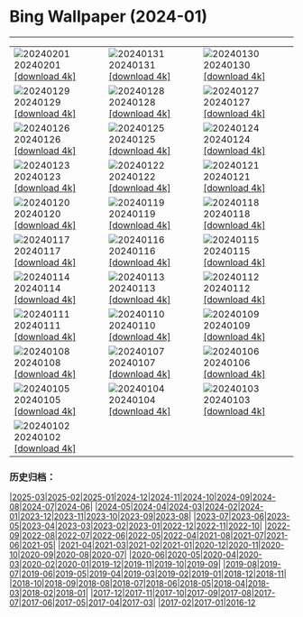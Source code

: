 # Bing Wallpaper (2024-01)
**************

<table><tr><td><img class="wallpaper" src="https://www.bing.com/th?id=OHR.ZebraMother_EN-CA5020659638_1920x1080.jpg" alt="20240201"> 20240201 <a class="wallpaper_link" href="https://www.bing.com/th?id=OHR.ZebraMother_EN-CA5020659638_UHD.jpg">[download 4k]</a></td><td><img class="wallpaper" src="https://www.bing.com/th?id=OHR.AlbaceteSpain_EN-CA6620755478_1920x1080.jpg" alt="20240131"> 20240131 <a class="wallpaper_link" href="https://www.bing.com/th?id=OHR.AlbaceteSpain_EN-CA6620755478_UHD.jpg">[download 4k]</a></td><td><img class="wallpaper" src="https://www.bing.com/th?id=OHR.GollingerFalls_EN-CA5492770721_1920x1080.jpg" alt="20240130"> 20240130 <a class="wallpaper_link" href="https://www.bing.com/th?id=OHR.GollingerFalls_EN-CA5492770721_UHD.jpg">[download 4k]</a></td></tr><tr><td><img class="wallpaper" src="https://www.bing.com/th?id=OHR.ChannelOutback_EN-CA2352335616_1920x1080.jpg" alt="20240129"> 20240129 <a class="wallpaper_link" href="https://www.bing.com/th?id=OHR.ChannelOutback_EN-CA2352335616_UHD.jpg">[download 4k]</a></td><td><img class="wallpaper" src="https://www.bing.com/th?id=OHR.WinterCarnival_EN-CA1750388118_1920x1080.jpg" alt="20240128"> 20240128 <a class="wallpaper_link" href="https://www.bing.com/th?id=OHR.WinterCarnival_EN-CA1750388118_UHD.jpg">[download 4k]</a></td><td><img class="wallpaper" src="https://www.bing.com/th?id=OHR.HawkOwl_EN-CA9957367188_1920x1080.jpg" alt="20240127"> 20240127 <a class="wallpaper_link" href="https://www.bing.com/th?id=OHR.HawkOwl_EN-CA9957367188_UHD.jpg">[download 4k]</a></td></tr><tr><td><img class="wallpaper" src="https://www.bing.com/th?id=OHR.SnowyOwlQuebec_EN-CA1326772856_1920x1080.jpg" alt="20240126"> 20240126 <a class="wallpaper_link" href="https://www.bing.com/th?id=OHR.SnowyOwlQuebec_EN-CA1326772856_UHD.jpg">[download 4k]</a></td><td><img class="wallpaper" src="https://www.bing.com/th?id=OHR.IcelandBeach_EN-CA0939804104_1920x1080.jpg" alt="20240125"> 20240125 <a class="wallpaper_link" href="https://www.bing.com/th?id=OHR.IcelandBeach_EN-CA0939804104_UHD.jpg">[download 4k]</a></td><td><img class="wallpaper" src="https://www.bing.com/th?id=OHR.MaldivesAtolls_EN-CA0649098426_1920x1080.jpg" alt="20240124"> 20240124 <a class="wallpaper_link" href="https://www.bing.com/th?id=OHR.MaldivesAtolls_EN-CA0649098426_UHD.jpg">[download 4k]</a></td></tr><tr><td><img class="wallpaper" src="https://www.bing.com/th?id=OHR.SantaCruzSunrise_EN-CA9651520074_1920x1080.jpg" alt="20240123"> 20240123 <a class="wallpaper_link" href="https://www.bing.com/th?id=OHR.SantaCruzSunrise_EN-CA9651520074_UHD.jpg">[download 4k]</a></td><td><img class="wallpaper" src="https://www.bing.com/th?id=OHR.SquirrelNetherlands_EN-CA8803161648_1920x1080.jpg" alt="20240122"> 20240122 <a class="wallpaper_link" href="https://www.bing.com/th?id=OHR.SquirrelNetherlands_EN-CA8803161648_UHD.jpg">[download 4k]</a></td><td><img class="wallpaper" src="https://www.bing.com/th?id=OHR.MacaroniPenguins_EN-CA8464340368_1920x1080.jpg" alt="20240121"> 20240121 <a class="wallpaper_link" href="https://www.bing.com/th?id=OHR.MacaroniPenguins_EN-CA8464340368_UHD.jpg">[download 4k]</a></td></tr><tr><td><img class="wallpaper" src="https://www.bing.com/th?id=OHR.PlitviceWinter_EN-CA8126471989_1920x1080.jpg" alt="20240120"> 20240120 <a class="wallpaper_link" href="https://www.bing.com/th?id=OHR.PlitviceWinter_EN-CA8126471989_UHD.jpg">[download 4k]</a></td><td><img class="wallpaper" src="https://www.bing.com/th?id=OHR.ParisBridge_EN-CA5986391133_1920x1080.jpg" alt="20240119"> 20240119 <a class="wallpaper_link" href="https://www.bing.com/th?id=OHR.ParisBridge_EN-CA5986391133_UHD.jpg">[download 4k]</a></td><td><img class="wallpaper" src="https://www.bing.com/th?id=OHR.SleepyWolf_EN-CA6144184677_1920x1080.jpg" alt="20240118"> 20240118 <a class="wallpaper_link" href="https://www.bing.com/th?id=OHR.SleepyWolf_EN-CA6144184677_UHD.jpg">[download 4k]</a></td></tr><tr><td><img class="wallpaper" src="https://www.bing.com/th?id=OHR.LakeLouise_EN-CA6262650023_1920x1080.jpg" alt="20240117"> 20240117 <a class="wallpaper_link" href="https://www.bing.com/th?id=OHR.LakeLouise_EN-CA6262650023_UHD.jpg">[download 4k]</a></td><td><img class="wallpaper" src="https://www.bing.com/th?id=OHR.AuroraBritishColumbia_EN-CA6392674959_1920x1080.jpg" alt="20240116"> 20240116 <a class="wallpaper_link" href="https://www.bing.com/th?id=OHR.AuroraBritishColumbia_EN-CA6392674959_UHD.jpg">[download 4k]</a></td><td><img class="wallpaper" src="https://www.bing.com/th?id=OHR.HokkaidoSwans_EN-CA6678796195_1920x1080.jpg" alt="20240115"> 20240115 <a class="wallpaper_link" href="https://www.bing.com/th?id=OHR.HokkaidoSwans_EN-CA6678796195_UHD.jpg">[download 4k]</a></td></tr><tr><td><img class="wallpaper" src="https://www.bing.com/th?id=OHR.HanaHighway_EN-CA7042798392_1920x1080.jpg" alt="20240114"> 20240114 <a class="wallpaper_link" href="https://www.bing.com/th?id=OHR.HanaHighway_EN-CA7042798392_UHD.jpg">[download 4k]</a></td><td><img class="wallpaper" src="https://www.bing.com/th?id=OHR.BukhansanSeoul_EN-CA7594639923_1920x1080.jpg" alt="20240113"> 20240113 <a class="wallpaper_link" href="https://www.bing.com/th?id=OHR.BukhansanSeoul_EN-CA7594639923_UHD.jpg">[download 4k]</a></td><td><img class="wallpaper" src="https://www.bing.com/th?id=OHR.LynxSnow_EN-CA9725800228_1920x1080.jpg" alt="20240112"> 20240112 <a class="wallpaper_link" href="https://www.bing.com/th?id=OHR.LynxSnow_EN-CA9725800228_UHD.jpg">[download 4k]</a></td></tr><tr><td><img class="wallpaper" src="https://www.bing.com/th?id=OHR.MilopotamosStairs_EN-CA9415025805_1920x1080.jpg" alt="20240111"> 20240111 <a class="wallpaper_link" href="https://www.bing.com/th?id=OHR.MilopotamosStairs_EN-CA9415025805_UHD.jpg">[download 4k]</a></td><td><img class="wallpaper" src="https://www.bing.com/th?id=OHR.BalloonDay_EN-CA0285762156_1920x1080.jpg" alt="20240110"> 20240110 <a class="wallpaper_link" href="https://www.bing.com/th?id=OHR.BalloonDay_EN-CA0285762156_UHD.jpg">[download 4k]</a></td><td><img class="wallpaper" src="https://www.bing.com/th?id=OHR.BerninaPass_EN-CA0858357158_1920x1080.jpg" alt="20240109"> 20240109 <a class="wallpaper_link" href="https://www.bing.com/th?id=OHR.BerninaPass_EN-CA0858357158_UHD.jpg">[download 4k]</a></td></tr><tr><td><img class="wallpaper" src="https://www.bing.com/th?id=OHR.DevilsMarbles_EN-CA8561451534_1920x1080.jpg" alt="20240108"> 20240108 <a class="wallpaper_link" href="https://www.bing.com/th?id=OHR.DevilsMarbles_EN-CA8561451534_UHD.jpg">[download 4k]</a></td><td><img class="wallpaper" src="https://www.bing.com/th?id=OHR.VermilionLakesCA_EN-CA5785272161_1920x1080.jpg" alt="20240107"> 20240107 <a class="wallpaper_link" href="https://www.bing.com/th?id=OHR.VermilionLakesCA_EN-CA5785272161_UHD.jpg">[download 4k]</a></td><td><img class="wallpaper" src="https://www.bing.com/th?id=OHR.HarbinFestival_EN-CA4930649632_1920x1080.jpg" alt="20240106"> 20240106 <a class="wallpaper_link" href="https://www.bing.com/th?id=OHR.HarbinFestival_EN-CA4930649632_UHD.jpg">[download 4k]</a></td></tr><tr><td><img class="wallpaper" src="https://www.bing.com/th?id=OHR.GoldenGateLight_EN-CA5633568958_1920x1080.jpg" alt="20240105"> 20240105 <a class="wallpaper_link" href="https://www.bing.com/th?id=OHR.GoldenGateLight_EN-CA5633568958_UHD.jpg">[download 4k]</a></td><td><img class="wallpaper" src="https://www.bing.com/th?id=OHR.BodleianCeiling_EN-CA4231401380_1920x1080.jpg" alt="20240104"> 20240104 <a class="wallpaper_link" href="https://www.bing.com/th?id=OHR.BodleianCeiling_EN-CA4231401380_UHD.jpg">[download 4k]</a></td><td><img class="wallpaper" src="https://www.bing.com/th?id=OHR.BhutanSolstice_EN-CA3332703739_1920x1080.jpg" alt="20240103"> 20240103 <a class="wallpaper_link" href="https://www.bing.com/th?id=OHR.BhutanSolstice_EN-CA3332703739_UHD.jpg">[download 4k]</a></td></tr><tr><td><img class="wallpaper" src="https://www.bing.com/th?id=OHR.SleepingFox_EN-CA4697579541_1920x1080.jpg" alt="20240102"> 20240102 <a class="wallpaper_link" href="https://www.bing.com/th?id=OHR.SleepingFox_EN-CA4697579541_UHD.jpg">[download 4k]</a></td><td></td><td></td></tr></table>

### 历史归档：

|[2025-03](/../2025-03/2025-03.md)|[2025-02](/../2025-02/2025-02.md)|[2025-01](/../2025-01/2025-01.md)|[2024-12](/../2024-12/2024-12.md)|[2024-11](/../2024-11/2024-11.md)|[2024-10](/../2024-10/2024-10.md)|[2024-09](/../2024-09/2024-09.md)|[2024-08](/../2024-08/2024-08.md)|[2024-07](/../2024-07/2024-07.md)|[2024-06](/../2024-06/2024-06.md)|
|[2024-05](/../2024-05/2024-05.md)|[2024-04](/../2024-04/2024-04.md)|[2024-03](/../2024-03/2024-03.md)|[2024-02](/../2024-02/2024-02.md)|[2024-01](/2024-01.md)|[2023-12](/../2023-12/2023-12.md)|[2023-11](/../2023-11/2023-11.md)|[2023-10](/../2023-10/2023-10.md)|[2023-09](/../2023-09/2023-09.md)|[2023-08](/../2023-08/2023-08.md)|
|[2023-07](/../2023-07/2023-07.md)|[2023-06](/../2023-06/2023-06.md)|[2023-05](/../2023-05/2023-05.md)|[2023-04](/../2023-04/2023-04.md)|[2023-03](/../2023-03/2023-03.md)|[2023-02](/../2023-02/2023-02.md)|[2023-01](/../2023-01/2023-01.md)|[2022-12](/../2022-12/2022-12.md)|[2022-11](/../2022-11/2022-11.md)|[2022-10](/../2022-10/2022-10.md)|
|[2022-09](/../2022-09/2022-09.md)|[2022-08](/../2022-08/2022-08.md)|[2022-07](/../2022-07/2022-07.md)|[2022-06](/../2022-06/2022-06.md)|[2022-05](/../2022-05/2022-05.md)|[2022-04](/../2022-04/2022-04.md)|[2021-08](/../2021-08/2021-08.md)|[2021-07](/../2021-07/2021-07.md)|[2021-06](/../2021-06/2021-06.md)|[2021-05](/../2021-05/2021-05.md)|
|[2021-04](/../2021-04/2021-04.md)|[2021-03](/../2021-03/2021-03.md)|[2021-02](/../2021-02/2021-02.md)|[2021-01](/../2021-01/2021-01.md)|[2020-12](/../2020-12/2020-12.md)|[2020-11](/../2020-11/2020-11.md)|[2020-10](/../2020-10/2020-10.md)|[2020-09](/../2020-09/2020-09.md)|[2020-08](/../2020-08/2020-08.md)|[2020-07](/../2020-07/2020-07.md)|
|[2020-06](/../2020-06/2020-06.md)|[2020-05](/../2020-05/2020-05.md)|[2020-04](/../2020-04/2020-04.md)|[2020-03](/../2020-03/2020-03.md)|[2020-02](/../2020-02/2020-02.md)|[2020-01](/../2020-01/2020-01.md)|[2019-12](/../2019-12/2019-12.md)|[2019-11](/../2019-11/2019-11.md)|[2019-10](/../2019-10/2019-10.md)|[2019-09](/../2019-09/2019-09.md)|
|[2019-08](/../2019-08/2019-08.md)|[2019-07](/../2019-07/2019-07.md)|[2019-06](/../2019-06/2019-06.md)|[2019-05](/../2019-05/2019-05.md)|[2019-04](/../2019-04/2019-04.md)|[2019-03](/../2019-03/2019-03.md)|[2019-02](/../2019-02/2019-02.md)|[2019-01](/../2019-01/2019-01.md)|[2018-12](/../2018-12/2018-12.md)|[2018-11](/../2018-11/2018-11.md)|
|[2018-10](/../2018-10/2018-10.md)|[2018-09](/../2018-09/2018-09.md)|[2018-08](/../2018-08/2018-08.md)|[2018-07](/../2018-07/2018-07.md)|[2018-06](/../2018-06/2018-06.md)|[2018-05](/../2018-05/2018-05.md)|[2018-04](/../2018-04/2018-04.md)|[2018-03](/../2018-03/2018-03.md)|[2018-02](/../2018-02/2018-02.md)|[2018-01](/../2018-01/2018-01.md)|
|[2017-12](/../2017-12/2017-12.md)|[2017-11](/../2017-11/2017-11.md)|[2017-10](/../2017-10/2017-10.md)|[2017-09](/../2017-09/2017-09.md)|[2017-08](/../2017-08/2017-08.md)|[2017-07](/../2017-07/2017-07.md)|[2017-06](/../2017-06/2017-06.md)|[2017-05](/../2017-05/2017-05.md)|[2017-04](/../2017-04/2017-04.md)|[2017-03](/../2017-03/2017-03.md)|
|[2017-02](/../2017-02/2017-02.md)|[2017-01](/../2017-01/2017-01.md)|[2016-12](/../2016-12/2016-12.md)